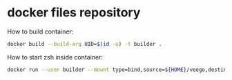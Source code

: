 # docker files repository

How to build container:
``` sh
docker build --build-arg UID=$(id -u) -t builder .
```

How to start zsh inside container:
``` sh
docker run --user builder --mount type=bind,source=${HOME}/veego,destination=/root/veego -it --name builder-container builder /usr/bin/zsh
```
